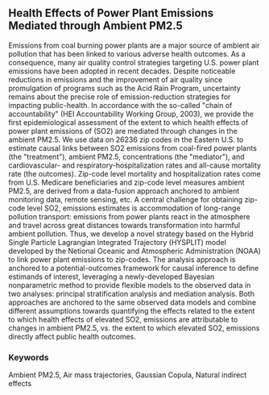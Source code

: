 ## Health Effects of Power Plant Emissions Mediated through Ambient PM2.5

Emissions from coal burning power plants are a major source of ambient air pollution that has been linked to various adverse health outcomes. As a consequence, many air quality control strategies targeting U.S. power plant emissions have been adopted in recent decades. Despite noticeable reductions in emissions and the improvement of air quality since promulgation of programs such as the Acid Rain Program, uncertainty remains about the precise role of emission-reduction strategies for impacting public-health. In accordance with the so-called "chain of accountability" (HEI Accountability Working Group, 2003), we provide the first epidemiological assessment of the extent to which health effects of power plant emissions of (SO2) are mediated through changes in the ambient PM2.5. 
We use data on 26236 zip codes in the Eastern U.S. to estimate causal links between SO2 emissions from coal-fired power plants (the "treatment"), ambient PM2.5, concentrations (the "mediator"), and cardiovascular- and respiratory-hospitalization rates and all-cause mortality rate (the outcomes).  Zip-code level mortality and hospitalization rates come from U.S. Medicare beneficiaries and zip-code level measures ambient PM2.5, are derived from a data-fusion approach anchored to ambient monitoring data, remote sensing, etc. A central challenge for obtaining zip-code level SO2, emissions estimates is accommodation of long-range pollution transport: emissions from power plants react in the atmosphere and travel across great distances towards transformation into harmful ambient pollution.  Thus, we develop a novel strategy based on the Hybrid Single Particle Lagrangian Integrated Trajectory (HYSPLIT) model developed by the Netional Oceanic and Atmospheric Administration (NOAA) to link power plant emissions to zip-codes. 
The analysis approach is anchored to a potential-outcomes framework for causal inference to define estimands of interest, leveraging a newly-developed Bayesian nonparametric method to provide flexible models to the observed data in two analyses: principal stratification analysis and mediation analysis. Both approaches are anchored to the same observed data models and combine different assumptions towards quantifying the effects related to the extent to which health effects of elevated SO2, emissions are attributable to changes in ambient PM2.5, vs. the extent to which elevated SO2, emissions directly affect public health outcomes.

### Keywords
Ambient PM2.5, Air mass trajectories, Gaussian Copula, Natural indirect effects
